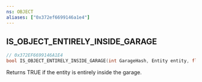 ```yaml
---
ns: OBJECT
aliases: ["0x372ef6699146a1e4"]
---
```

## IS_OBJECT_ENTIRELY_INSIDE_GARAGE

```c
// 0x372EF6699146A1E4
bool IS_OBJECT_ENTIRELY_INSIDE_GARAGE(int GarageHash, Entity entity, float margin, int boxIndex);
```

Returns TRUE if the entity is entirely inside the garage.

